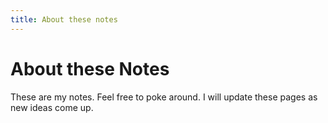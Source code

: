 ```yaml
---
title: About these notes
---
```

# About these Notes
These are my notes. Feel free to poke around. I will update these pages as new ideas come up.
